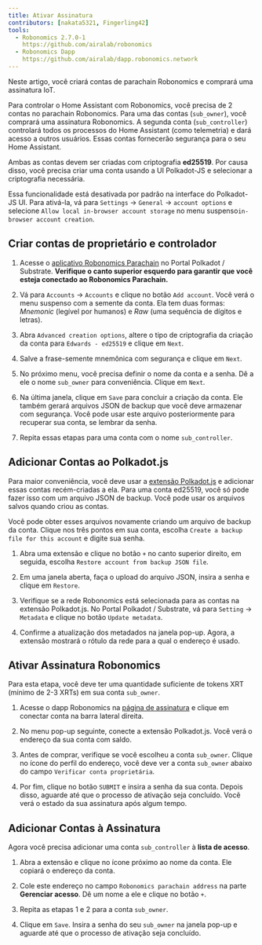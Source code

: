 ```yaml
---
title: Ativar Assinatura
contributors: [nakata5321, Fingerling42]
tools:   
  - Robonomics 2.7.0-1
    https://github.com/airalab/robonomics
  - Robonomics Dapp 
    https://github.com/airalab/dapp.robonomics.network
---
```


Neste artigo, você criará contas de parachain Robonomics e comprará uma assinatura IoT. 

<robo-wiki-picture src="home-assistant/sub_activate.png" />


Para controlar o Home Assistant com Robonomics, você precisa de 2 contas no parachain Robonomics. Para uma das contas (`sub_owner`), você comprará uma assinatura Robonomics. A segunda conta (`sub_controller`) controlará todos os processos do Home Assistant (como telemetria) e dará acesso a outros usuários. Essas contas fornecerão segurança para o seu Home Assistant. 

<robo-wiki-note type="warning" title="WARNING">

Ambas as contas devem ser criadas com criptografia **ed25519**. Por causa disso, você precisa criar uma conta usando a UI Polkadot-JS e selecionar a criptografia necessária.

Essa funcionalidade está desativada por padrão na interface do Polkadot-JS UI. Para ativá-la, vá para `Settings` -> `General` -> `account options` e selecione `Allow local in-browser account storage` no menu suspenso`in-browser account creation`.

</robo-wiki-note>

## Criar contas de proprietário e controlador

<robo-wiki-video autoplay loop controls :videos="[{src: 'QmQiJYPYajUJXENX2PzSJMSKGSshyWyPNqugSYxP5eCNvm', type:'mp4'}]" />

1. Acesse o [aplicativo Robonomics Parachain](https://polkadot.js.org/apps/?rpc=wss%3A%2F%2Fkusama.rpc.robonomics.network%2F#/) no Portal Polkadot / Substrate. **Verifique o canto superior esquerdo para garantir que você esteja conectado ao Robonomics Parachain.**

2. Vá para `Accounts` -> `Accounts` e clique no botão `Add account`. Você verá o menu suspenso com a semente da conta. Ela tem duas formas: *Mnemonic* (legível por humanos) e *Raw* (uma sequência de dígitos e letras). 

3. Abra `Advanced creation options`, altere o tipo de criptografia da criação da conta para `Edwards - ed25519` e clique em `Next`.


4. Salve a frase-semente mnemônica com segurança e clique em `Next`.

5. No próximo menu, você precisa definir o nome da conta e a senha. Dê a ele o nome `sub_owner` para conveniência. Clique em `Next`.

6. Na última janela, clique em `Save` para concluir a criação da conta. Ele também gerará arquivos JSON de backup que você deve armazenar com segurança. Você pode usar este arquivo posteriormente para recuperar sua conta, se lembrar da senha.

7. Repita essas etapas para uma conta com o nome `sub_controller`.


## Adicionar Contas ao Polkadot.js

Para maior conveniência, você deve usar a [extensão Polkadot.js](https://polkadot.js.org/extension/) e adicionar essas contas recém-criadas a ela. Para uma conta ed25519, você só pode fazer isso com um arquivo JSON de backup. Você pode usar os arquivos salvos quando criou as contas.

Você pode obter esses arquivos novamente criando um arquivo de backup da conta. Clique nos três pontos em sua conta, escolha `Create a backup file for this account` e digite sua senha.

<robo-wiki-video autoplay loop controls :videos="[{src: 'QmRd7gztUjWkLF4W2XuJwy5aXBwzNV2aPCU6CQQLvUpSNj', type:'mp4'}]" />

1. Abra uma extensão e clique no botão `+` no canto superior direito, em seguida, escolha `Restore account from backup JSON file`.

2. Em uma janela aberta, faça o upload do arquivo JSON, insira a senha e clique em `Restore`.

3. Verifique se a rede Robonomics está selecionada para as contas na extensão Polkadot.js. No Portal Polkadot / Substrate, vá para  `Setting` -> `Metadata` e clique no botão `Update metadata`.

4. Confirme a atualização dos metadados na janela pop-up. Agora, a extensão mostrará o rótulo da rede para a qual o endereço é usado.

<robo-wiki-video autoplay loop controls :videos="[{src: 'QmT5sTNP9t8gpbD4RJJw6ETwG4wiziiChAh2uHHBk9Zsyd', type:'mp4'}]" />

## Ativar Assinatura Robonomics 

<robo-wiki-note type="okay">

Para esta etapa, você deve ter uma quantidade suficiente de tokens XRT (mínimo de 2-3 XRTs) em sua conta `sub_owner`.

</robo-wiki-note>

<robo-wiki-video autoplay loop controls :videos="[{src: 'QmXrFCajmJgkRDSbshGD3QehjnoyS6jafEPSjHdYkoBHum', type:'mp4'}]" />

1. Acesse o dapp Robonomics na [página de assinatura](https://dapp.robonomics.network/#/subscription) e clique em conectar conta na barra lateral direita.

2. No menu pop-up seguinte, conecte a extensão Polkadot.js. Você verá o endereço da sua conta com saldo.

3. Antes de comprar, verifique se você escolheu a conta `sub_owner`. Clique no ícone do perfil do endereço, você deve ver a conta `sub_owner` abaixo do campo `Verificar conta proprietária`.

4. Por fim, clique no botão `SUBMIT` e insira a senha da sua conta. Depois disso, aguarde até que o processo de ativação seja concluído. Você verá o estado da sua assinatura após algum tempo.


## Adicionar Contas à Assinatura

Agora você precisa adicionar uma conta `sub_controller` à **lista de acesso**.

<robo-wiki-video autoplay loop controls :videos="[{src: 'QmV1gkwtcXsWv54ov9tuXfcHg7nqs1foM8cRwts4sqnqtX', type:'mp4'}]" />

1. Abra a extensão e clique no ícone próximo ao nome da conta. Ele copiará o endereço da conta.


2. Cole este endereço no campo `Robonomics parachain address` na parte **Gerenciar acesso**. Dê um nome a ele e clique no botão `+`. 

3. Repita as etapas 1 e 2 para a conta `sub_owner`.

4. Clique em `Save`. Insira a senha do seu `sub_owner` na janela pop-up e aguarde até que o processo de ativação seja concluído.

